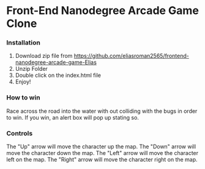# Front-End Nanodegree Arcade Game Clone

### Installation
1. Download zip file from https://github.com/eliasroman2565/frontend-nanodegree-arcade-game-Elias
2. Unzip Folder
3. Double click on the index.html file
4. Enjoy!

### How to win
Race across the road into the water with out colliding with the bugs in order to win. If you win, an alert box will pop up stating so.

### Controls
The "Up" arrow will move the character up the map.
The "Down" arrow will move the character down the map.
The "Left" arrow will move the character left on the map.
The "Right" arrow will move the character right on the map.
